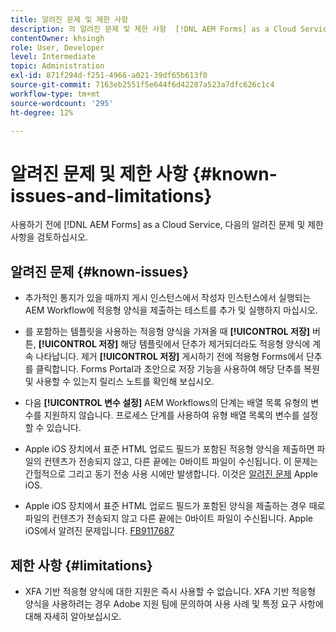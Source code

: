 ```yaml
---
title: 알려진 문제 및 제한 사항
description: 의 알려진 문제 및 제한 사항  [!DNL AEM Forms] as a Cloud Service 환경
contentOwner: khsingh
role: User, Developer
level: Intermediate
topic: Administration
exl-id: 871f294d-f251-4966-a021-39df65b613f0
source-git-commit: 7163eb2551f5e644f6d42287a523a7dfc626c1c4
workflow-type: tm+mt
source-wordcount: '295'
ht-degree: 12%

---
```


# 알려진 문제 및 제한 사항 {#known-issues-and-limitations}

사용하기 전에 [!DNL AEM Forms] as a Cloud Service, 다음의 알려진 문제 및 제한 사항을 검토하십시오.

## 알려진 문제 {#known-issues}

* 추가적인 통지가 있을 때까지 게시 인스턴스에서 작성자 인스턴스에서 실행되는 AEM Workflow에 적응형 양식을 제출하는 테스트를 추가 및 실행하지 마십시오.

* 를 포함하는 템플릿을 사용하는 적응형 양식을 가져올 때 **[!UICONTROL 저장]** 버튼, **[!UICONTROL 저장]** 해당 템플릿에서 단추가 제거되더라도 적응형 양식에 계속 나타납니다. 제거 **[!UICONTROL 저장]** 게시하기 전에 적용형 Forms에서 단추를 클릭합니다. Forms Portal과 초안으로 저장 기능을 사용하여 해당 단추를 복원 및 사용할 수 있는지 릴리스 노트를 확인해 보십시오.

* 다음 **[!UICONTROL 변수 설정]** AEM Workflows의 단계는 배열 목록 유형의 변수를 지원하지 않습니다. 프로세스 단계를 사용하여 유형 배열 목록의 변수를 설정할 수 있습니다.

* Apple iOS 장치에서 표준 HTML 업로드 필드가 포함된 적응형 양식을 제출하면 파일의 컨텐츠가 전송되지 않고, 다른 끝에는 0바이트 파일이 수신됩니다. 이 문제는 간헐적으로 그리고 동기 전송 사용 시에만 발생합니다. 이것은 [알려진 문제](https://feedbackassistant.apple.com/feedback/9117687) Apple iOS.

* Apple iOS 장치에서 표준 HTML 업로드 필드가 포함된 양식을 제출하는 경우 때로 파일의 컨텐츠가 전송되지 않고 다른 끝에는 0바이트 파일이 수신됩니다. Apple iOS에서 알려진 문제입니다. [FB9117687](https://feedbackassistant.apple.com/feedback/9117687)


## 제한 사항 {#limitations}

* XFA 기반 적응형 양식에 대한 지원은 즉시 사용할 수 없습니다. XFA 기반 적응형 양식을 사용하려는 경우 Adobe 지원 팀에 문의하여 사용 사례 및 특정 요구 사항에 대해 자세히 알아보십시오.

